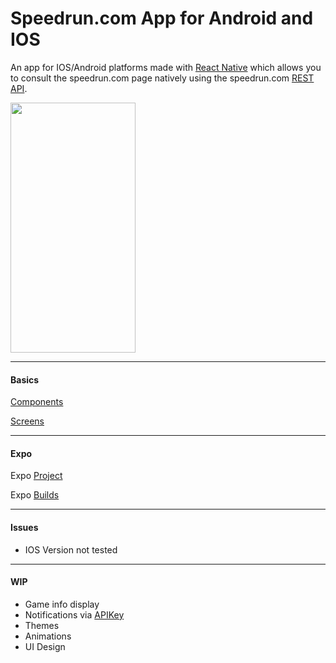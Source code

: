 # Speedrun.com App for Android and IOS

An app for IOS/Android platforms made with [React Native](https://reactnative.dev/) which allows you to consult the speedrun.com page natively using the speedrun.com [REST API](https://github.com/speedruncomorg/api).

<img src="https://github.com/Asiern/Speerun.comApp/blob/master/Home.jpeg" width="200" height="400"/>

---

#### Basics

[Components](https://github.com/Asiern/Speerun.comApp/blob/master/Readme/Components.md)

[Screens](https://github.com/Asiern/Speerun.comApp/blob/master/Readme/Screens.md)

---

#### Expo

Expo [Project](https://expo.io/dashboard/asiern/speedruncomapp)

Expo [Builds](https://expo.io/dashboard/asiern/speedruncomapp/builds)

---

#### Issues

- IOS Version not tested

---

#### WIP

- Game info display
- Notifications via [APIKey](https://github.com/speedruncomorg/api/blob/master/authentication.md)
- Themes
- Animations
- UI Design
